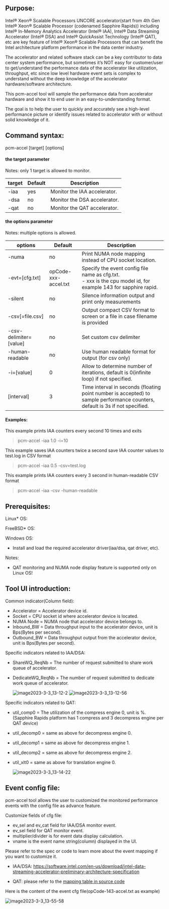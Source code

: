 ## Purpose:

Intel® Xeon® Scalable Processors UNCORE accelerator(start from 4th Gen Intel® Xeon® Scalable Processor (codenamed Sapphire Rapids)) including Intel® In-Memory Analytics Accelerator (Intel® IAA), Intel® Data Streaming Accelerator (Intel® DSA) and Intel® QuickAssist Technology (Intel® QAT), etc are key feature of Intel® Xeon® Scalable Processors that can benefit the Intel architecture platform performance in the data center industry.

The accelerator and related software stack can be a key contributor to data center system performance,  but sometimes it’s NOT easy for customer/user to get/understand the performance data of the accelerator like utilization, throughput, etc since low level hardware event sets is complex to understand without the deep knowledge of the accelerator hardware/software architecture.

This pcm-accel tool will sample the performance data from accelerator hardware and show it to end user in an easy-to-understanding format.

The goal is to help the user to quickly and accurately see a high-level performance picture or identify issues related to accelerator with or without solid knowledge of it.

## Command syntax:

pcm-accel [target] [options]

#### the target parameter

Notes: only 1 target is allowed to monitor.

| target | Default | Description                   |
| ------ | ------- | ----------------------------- |
| -iaa   | yes     | Monitor the IAA accelerator.  |
| -dsa   | no      | Monitor the DSA accelerator.  |
| -qat   | no      | Monitor the QAT accelerator.  |

#### the options parameter

Notes: multiple options is allowed.

| options                | Default              | Description                                                                                                                |
| ---------------------- | -------------------- | -------------------------------------------------------------------------------------------------------------------------- |
| -numa                  | no                   | Print NUMA node mapping instead of CPU socket location.                                                                    |
| -evt=[cfg.txt]         | opCode-xxx-accel.txt | Specify the event config file name as cfg.txt.<br>- xxx is the cpu model id, for example 143 for sapphire rapid.            |
| -silent                | no                   | Silence information output and print only measurements                                                                     |
| -csv[=file.csv]        | no                   | Output compact CSV format to screen or a file in case filename is provided                                                 |
| -csv-delimiter=[value] | no                   | Set custom csv delimiter                                                                                                   |
| -human-readable        | no                   | Use human readable format for output (for csv only)                                                                        |
| -i=[value]            | 0                    | Allow to determine number of iterations, default is 0(infinite loop) if not specified.                                        |
| [interval]             | 3                    | Time interval in seconds (floating point number is accepted) to sample performance counters, default is 3s if not specified. |

#### Examples:

This example prints IAA counters every second 10 times and exits

> pcm-accel -iaa 1.0 -i=10 

This example saves IAA counters twice a second save IAA counter values to test.log in CSV format

> pcm-accel -iaa 0.5 -csv=test.log           

This example prints IAA counters every 3 second in human-readable CSV format

> pcm-accel -iaa -csv -human-readable

## Prerequisites:

Linux* OS:

FreeBSD* OS:

Windows OS:

- Install and load the required accelerator driver(iaa/dsa, qat driver, etc).

Notes:

- QAT monitoring and NUMA node display feature is supported only on Linux OS!

## Tool UI introduction:

Common indicator(Column field):

- Accelerator = Accelerator device id.
- Socket = CPU socket id where accelerator device is located.
- NUMA Node = NUMA node that accelerator device belongs to.
- Inbound_BW = Data throughput input to the accelerator device, unit is Bps(Bytes per second).
- Outbound_BW = Data throughput output from the accelerator device, unit is Bps(Bytes per second).

Specific indicators related to IAA/DSA: 

- ShareWQ_ReqNb = The number of request submitted to share work queue of accelerator.
- DedicateWQ_ReqNb = The number of request submitted to dedicate work queue of accelerator.

  ![image2023-3-3_13-12-2](https://github.com/intel-innersource/applications.analyzers.pcm/assets/90303019/43c4cc7b-3a06-43e2-9381-5f3924c14860)
![image2023-3-3_13-12-56](https://github.com/intel-innersource/applications.analyzers.pcm/assets/90303019/7d51de9d-9511-4e67-8818-c901602f5e59)

Specific indicators related to QAT:

- util_comp0 = The utilization of the compress engine 0, unit is %.(Sapphire Rapids platform has 1 compress and 3 decompress engine per QAT device)

- util_decomp0 = same as above for decompress engine 0.

- util_decomp1 = same as above for decompress engine 1.

- util_decomp2 = same as above for decompress engine 2.

- util_xlt0 = same as above for translation engine 0.

  ![image2023-3-3_13-14-22](https://github.com/intel-innersource/applications.analyzers.pcm/assets/90303019/676f747b-dcba-4bf3-b95e-68d4244ca7a0)

## Event config file:

pcm-accel tool allows the user to customized the monitored performance events with the config file as advance feature.

Customize fields of cfg file:

- ev_sel and ev_cat field for IAA/DSA monitor event.
- ev_sel field for QAT monitor event. 
- multiplier/divider is for event data display calculation.
- vname is the event name string(column) displayed in the UI.

Please refer to the spec or code to learn more about the event mapping if you want to customize it.

- IAA/DSA: https://software.intel.com/en-us/download/intel-data-streaming-accelerator-preliminary-architecture-specification

- QAT: please refer to the [mapping table in source code](https://github.com/intel/pcm/blob/f20013f7563714cf592d7a59f169c1ddee3cf8ba/src/cpucounters.cpp#L915)


Here is the content of the event cfg file(opCode-143-accel.txt as example)

![image2023-3-3_13-55-58](https://github.com/intel-innersource/applications.analyzers.pcm/assets/90303019/cf7d2203-a488-403d-a2ab-deda8a3178dc)


